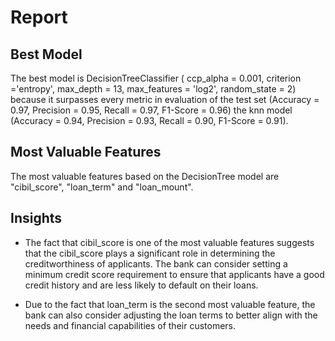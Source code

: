 # Report

## Best Model

The best model is DecisionTreeClassifier ( ccp_alpha = 0.001, criterion ='entropy', max_depth = 13, max_features = 'log2', random_state = 2) because it surpasses every metric in evaluation of the test set (Accuracy = 0.97, Precision = 0.95, Recall = 0.97, F1-Score = 0.96) the knn model (Accuracy = 0.94, Precision = 0.93, Recall = 0.90, F1-Score = 0.91).

## Most Valuable Features

The most valuable features based on the DecisionTree model are "cibil_score", "loan_term" and "loan_mount".

## Insights

- The fact that cibil_score is one of the most valuable features suggests that the cibil_score plays a significant role in determining the creditworthiness of applicants. The bank can consider setting a minimum credit score requirement to ensure that applicants have a good credit history and are less likely to default on their loans.

- Due to the fact that loan_term is the second most valuable feature, the bank can also consider adjusting the loan terms to better align with the needs and financial capabilities of their customers.